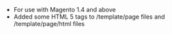 - For use with Magento 1.4 and above
- Added some HTML 5 tags to /template/page files and /template/page/html files